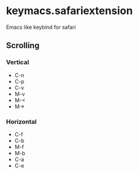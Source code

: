 # keymacs.safariextension

Emacs like keybind for safari

## Scrolling

### Vertical

* C-n
* C-p
* C-v
* M-v
* M-<
* M->

### Horizontal

* C-f
* C-b
* M-f
* M-b
* C-a
* C-e
